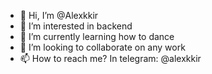 - 👋 Hi, I’m @Alexkkir
- 👀 I’m interested in backend
- 🌱 I’m currently learning how to dance 
- 💞️ I’m looking to collaborate on any work
- 📫 How to reach me? In telegram: @alexkkir

<!---
Alexkkir/Alexkkir is a ✨ special ✨ repository because its `README.md` (this file) appears on your GitHub profile.
You can click the Preview link to take a look at your changes.
--->
